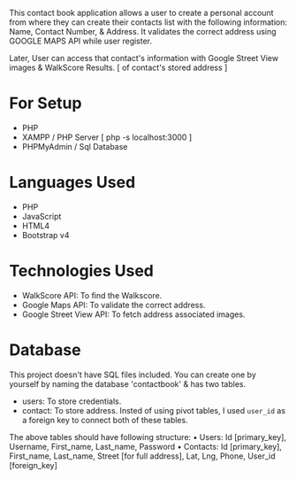 This contact book application allows a user to create a personal account from where they can create their contacts list with the following information: Name, Contact Number, & Address. It validates the correct address using GOOGLE MAPS API while user register.

Later, User can access that contact's information with Google Street View images & WalkScore Results. [ of contact's stored address ] 

# For Setup
  - PHP
  - XAMPP / PHP Server [ php -s localhost:3000 ]
  - PHPMyAdmin / Sql Database

# Languages Used
  - PHP
  - JavaScript
  - HTML4
  - Bootstrap v4

# Technologies Used
  - WalkScore API: To find the Walkscore.
  - Google Maps API: To validate the correct address.
  - Google Street View API: To fetch address associated images.

# Database
This project doesn't have SQL files included. You can create one by yourself by naming the database 'contactbook' & has two tables.

  - users: To store credentials.
  - contact: To store address.
Insted of using pivot tables, I used `user_id` as a foreign key to connect both of these tables.

The above tables should have following structure:
	•	Users: Id [primary_key], Username, First_name, Last_name, Password
	•	Contacts: Id [primary_key], First_name, Last_name, Street [for full address], Lat, Lng, Phone, User_id [foreign_key]









